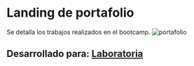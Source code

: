 # Landing de portafolio 

Se detalla los trabajos realizados en el bootcamp.
![portafolio](https://user-images.githubusercontent.com/25912510/35811427-73c88548-0a5c-11e8-9fdf-5075d1ce8149.png)

## Desarrollado para: [Laboratoria](http://laboratoria.la)

